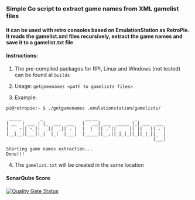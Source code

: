 ### Simple Go script to extract game names from XML gamelist files

#### It can be used with retro consoles based on EmulationStation as RetroPie. It reads the gamelist.xml files recursively, extract the game names and save it to a gamelist.txt file


#### Instructions:

1. The pre-compiled packages for RPI, Linux and Windows (not tested) can be found at `builds`

2. Usage: `getgamenames <path to gamelists files>` 

3. Example:

``` 
pi@retropie:~ $ ./getgamenames .emulationstation/gamelists/

 _____       _                _____              _
| __  | ___ | |_  ___  ___   |   __| ___  _____ |_| ___  ___
|    -|| -_||  _||  _|| . |  |  |  || .'||     || ||   || . |
|__|__||___||_|  |_|  |___|  |_____||__,||_|_|_||_||_|_||_  |
                                                        |___|

Starting game names extraction...
Done!!!
```

4. The `gamelist.txt` will be created in the same location


#### SonarQube Score

[![Quality Gate Status](https://sonarcloud.io/api/project_badges/measure?project=aloula_get_game_names&metric=alert_status)](https://sonarcloud.io/summary/new_code?id=aloula_get_game_names)


